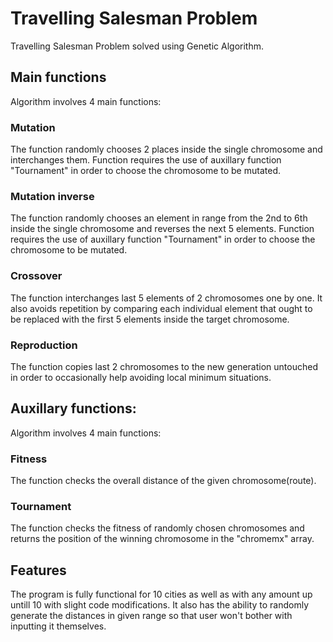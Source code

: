 # Travelling Salesman Problem 
Travelling Salesman Problem solved using Genetic Algorithm.
## Main functions
Algorithm involves 4 main functions:
### Mutation
The function randomly chooses 2 places inside the single chromosome and interchanges them. Function requires the use of auxillary function "Tournament" in order to choose the chromosome to be mutated.
### Mutation inverse
The function randomly chooses an element in range from the 2nd to 6th inside the single chromosome and reverses the next 5 elements. Function requires the use of auxillary function "Tournament" in order to choose the chromosome to be mutated. 
### Crossover
The function interchanges last 5 elements of 2 chromosomes one by one. It also avoids repetition by comparing each individual element that ought to be replaced with the first 5 elements inside the target chromosome.
### Reproduction
The function copies last 2 chromosomes to the new generation untouched in order to occasionally help avoiding local minimum situations.

## Auxillary functions:
Algorithm involves 4 main functions:
### Fitness
The function checks the overall distance of the given chromosome(route).
### Tournament
The function checks the fitness of randomly chosen chromosomes and returns the position of the winning chromosome in the "chromemx" array.
## Features
The program is fully functional for 10 cities as well as with any amount up untill 10 with slight code modifications. It also has the ability to randomly generate the distances in given range so that user won't bother with inputting it themselves.